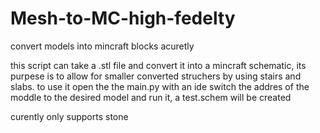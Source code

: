 # Mesh-to-MC-high-fedelty
 convert models into mincraft blocks acuretly

this script can take a .stl file and convert it into a mincraft schematic, its purpese is to allow for smaller converted struchers by using stairs and slabs.
to use it open the the main.py with an ide switch the addres of the moddle to the desired model and run it, a test.schem will be created

curently only supports stone
